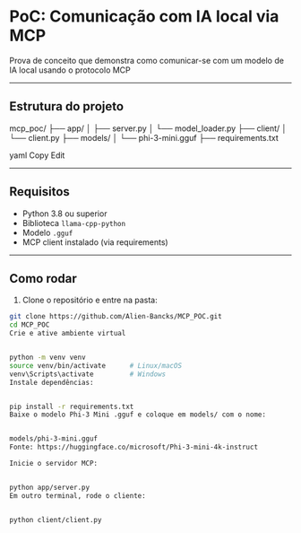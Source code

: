 # PoC: Comunicação com IA local via MCP

Prova de conceito que demonstra como comunicar-se com um modelo de IA local usando o protocolo MCP

---

## Estrutura do projeto

mcp_poc/
├── app/
│ ├── server.py 
│ └── model_loader.py 
├── client/
│ └── client.py 
├── models/
│ └── phi-3-mini.gguf 
├── requirements.txt 

yaml
Copy
Edit

---

## Requisitos

- Python 3.8 ou superior  
- Biblioteca `llama-cpp-python`  
- Modelo `.gguf` 
- MCP client instalado (via requirements)

---

## Como rodar

1. Clone o repositório e entre na pasta:

```bash
git clone https://github.com/Alien-Bancks/MCP_POC.git
cd MCP_POC
Crie e ative ambiente virtual


python -m venv venv
source venv/bin/activate      # Linux/macOS
venv\Scripts\activate         # Windows
Instale dependências:


pip install -r requirements.txt
Baixe o modelo Phi-3 Mini .gguf e coloque em models/ com o nome:


models/phi-3-mini.gguf
Fonte: https://huggingface.co/microsoft/Phi-3-mini-4k-instruct

Inicie o servidor MCP:


python app/server.py
Em outro terminal, rode o cliente:


python client/client.py